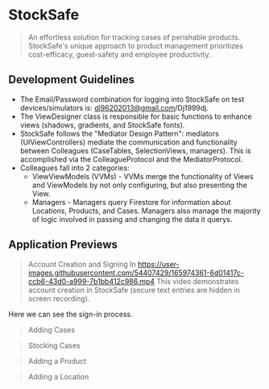 # StockSafe
> An effortless solution for tracking cases of perishable products. StockSafe's unique approach to product management prioritizes cost-efficacy, guest-safety and employee productivity.

## Development Guidelines
* The Email/Password combination for logging into StockSafe on test devices/simulators is: dj96202013@gmail.com/Dj1999dj.
* The ViewDesigner class is responsible for basic functions to enhance views (shadows, gradients, and StockSafe fonts).
* StockSafe follows the "Mediator Design Pattern": mediators (UIViewControllers) mediate the communication and functionality between Colleagues (CaseTables, SelectionViews, managers). This is accomplished via the ColleagueProtocol and the MediatorProtocol.
* Colleagues fall into 2 categories:
  * ViewViewModels (VVMs) - VVMs merge the functionality of Views and ViewModels by not only configuring, but also presenting the View.
  * Managers - Managers query Firestore for information about Locations, Products, and Cases. Managers also manage the majority of logic involved in passing and changing the data it querys.

## Application Previews
> Account Creation and Signing In
https://user-images.githubusercontent.com/54407429/165974361-6d01417c-ccb6-43d0-a999-7b1bb412c986.mp4
This video demonstrates account creation in StockSafe (secure text entries are hidden in screen recording).

Here we can see the sign-in process.

> Adding Cases

> Stocking Cases

> Adding a Product

> Adding a Location
